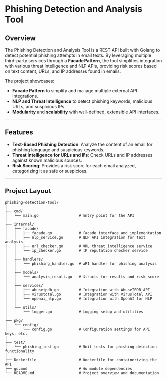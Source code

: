 # Phishing Detection and Analysis Tool

## Overview

The Phishing Detection and Analysis Tool is a REST API built with Golang to detect potential phishing attempts in email texts. By leveraging multiple third-party services through a **Facade Pattern**, the tool simplifies integration with various threat intelligence and NLP APIs, providing risk scores based on text content, URLs, and IP addresses found in emails.

The project showcases:
- **Facade Pattern** to simplify and manage multiple external API integrations.
- **NLP and Threat Intelligence** to detect phishing keywords, malicious URLs, and suspicious IPs.
- **Modularity** and **scalability** with well-defined, extensible API interfaces.

---

## Features

- **Text-Based Phishing Detection**: Analyze the content of an email for phishing language and suspicious keywords.
- **Threat Intelligence for URLs and IPs**: Check URLs and IP addresses against known malicious sources.
- **Risk Scoring**: Provides a risk score for each email analyzed, categorizing it as safe or suspicious.

---

## Project Layout

```plaintext
phishing-detection-tool/
│
├── cmd/
│   └── main.go                  # Entry point for the API
│
├── internal/
│   ├── facade/
│   │   ├── facade.go            # Facade interface and implementation
│   │   ├── nlp_service.go       # NLP API integration for text analysis
│   │   ├── url_checker.go       # URL threat intelligence service
│   │   └── ip_checker.go        # IP reputation checker service
│   │
│   ├── handlers/
│   │   └── phishing_handler.go  # API handler for phishing analysis
│   │
│   ├── models/
│   │   └── analysis_result.go   # Structs for results and risk score
│   │
│   ├── services/
│   │   ├── abuseipdb.go         # Integration with AbuseIPDB API
│   │   ├── virustotal.go        # Integration with VirusTotal API
│   │   └── openai_nlp.go        # Integration with OpenAI for NLP
│   │
│   └── utils/
│       └── logger.go            # Logging setup and utilities
│
├── pkg/
│   └── config/
│       └── config.go            # Configuration settings for API keys, etc.
│
├── test/
│   └── phishing_test.go         # Unit tests for phishing detection functionality
│
├── Dockerfile                   # Dockerfile for containerizing the API
├── go.mod                       # Go module dependencies
└── README.md                    # Project overview and documentation

